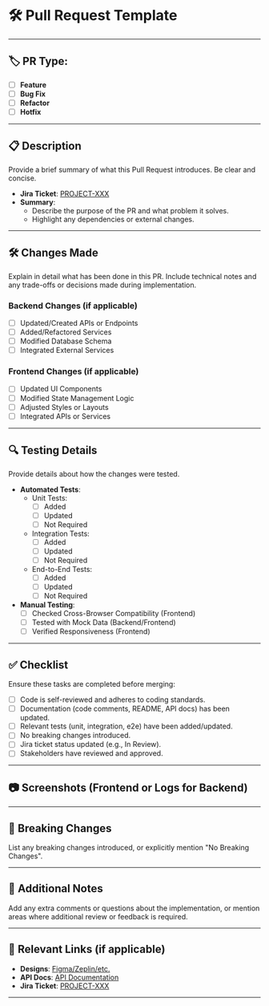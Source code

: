 # 🛠️ Pull Request Template

---

## 🏷️ PR Type:

- [ ] **Feature**
- [ ] **Bug Fix**
- [ ] **Refactor**
- [ ] **Hotfix**

<!-- Replace with the type of this PR -->

---

## 📋 Description

Provide a brief summary of what this Pull Request introduces. Be clear and concise.

- **Jira Ticket**: [PROJECT-XXX](https://jira.example.com/browse/PROJECT-XXX)
- **Summary**:
	- Describe the purpose of the PR and what problem it solves.
	- Highlight any dependencies or external changes.

---

## 🛠️ Changes Made

Explain in detail what has been done in this PR. Include technical notes and any trade-offs or decisions made during implementation.

### **Backend Changes (if applicable)**
- [ ] Updated/Created APIs or Endpoints
- [ ] Added/Refactored Services
- [ ] Modified Database Schema
- [ ] Integrated External Services

### **Frontend Changes (if applicable)**
- [ ] Updated UI Components
- [ ] Modified State Management Logic
- [ ] Adjusted Styles or Layouts
- [ ] Integrated APIs or Services

---

## 🔍 Testing Details

Provide details about how the changes were tested.

- **Automated Tests**:
  - Unit Tests: 
    - [ ] Added
    - [ ] Updated
    - [ ] Not Required

  - Integration Tests:
    - [ ] Added
    - [ ] Updated
    - [ ] Not Required
  
  - End-to-End Tests:
    - [ ] Added
    - [ ] Updated
    - [ ] Not Required

- **Manual Testing**:
	- [ ] Checked Cross-Browser Compatibility (Frontend)
	- [ ] Tested with Mock Data (Backend/Frontend)
	- [ ] Verified Responsiveness (Frontend)

---

## ✅ Checklist

Ensure these tasks are completed before merging:

- [ ] Code is self-reviewed and adheres to coding standards.
- [ ] Documentation (code comments, README, API docs) has been updated.
- [ ] Relevant tests (unit, integration, e2e) have been added/updated.
- [ ] No breaking changes introduced.
- [ ] Jira ticket status updated (e.g., In Review).
- [ ] Stakeholders have reviewed and approved.

---

## 📷 Screenshots (Frontend or Logs for Backend)

<!-- Include screenshots or logs that help explain the changes, if applicable. -->

---

## 🚨 Breaking Changes

List any breaking changes introduced, or explicitly mention "No Breaking Changes".

---

## 🤔 Additional Notes

Add any extra comments or questions about the implementation, or mention areas where additional review or feedback is required.

---

## 🎯 Relevant Links (if applicable)

- **Designs**: [Figma/Zeplin/etc.](#)
- **API Docs**: [API Documentation](#)
- **Jira Ticket**: [PROJECT-XXX](https://jira.example.com/browse/PROJECT-XXX)

---

